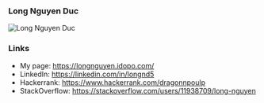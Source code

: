 ### Long Nguyen Duc
![Long Nguyen Duc](https://avatars.githubusercontent.com/u/13781829?s=256&v=4)

### Links
- My page: https://longnguyen.idopo.com/
- LinkedIn: https://linkedin.com/in/longnd5
- Hackerrank: https://www.hackerrank.com/dragonnpoulp
- StackOverflow: https://stackoverflow.com/users/11938709/long-nguyen
